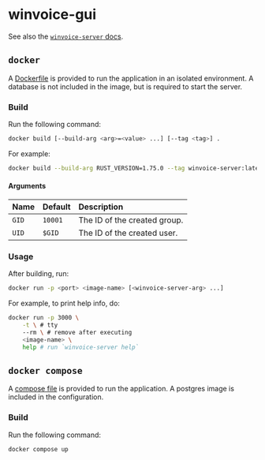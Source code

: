 # winvoice-gui

See also the [`winvoice-server` docs](https://github.com/Iron-E/winvoice-server/blob/master/README.Docker.md).

## `docker`

A [Dockerfile](./Dockerfile) is provided to run the application in an isolated environment. A database is not included in the image, but is required to start the server.

### Build

Run the following command:

```sh
docker build [--build-arg <arg>=<value> ...] [--tag <tag>] .
```

For example:

```sh
docker build --build-arg RUST_VERSION=1.75.0 --tag winvoice-server:latest .
```

#### Arguments

| Name  | Default | Description                  |
| :--   | :--     | :--                          |
| `GID` | `10001` | The ID of the created group. |
| `UID` | `$GID`  | The ID of the created user.  |

### Usage

After building, run:

```sh
docker run -p <port> <image-name> [<winvoice-server-arg> ...]
```

For example, to print help info, do:

```sh
docker run -p 3000 \
	-t \ # tty
	--rm \ # remove after executing
	<image-name> \
	help # run `winvoice-server help`
```

## `docker compose`

A [compose file](./compose.yaml) is provided to run the application. A postgres image is included in the configuration.

### Build

Run the following command:

```sh
docker compose up
```
